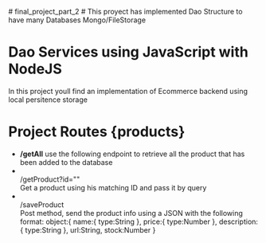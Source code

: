 <head>
<style>


b {
  color: red;
}
</style>
</head>
# final_project_part_2
# This proyect has implemented Dao Structure to have many Databases Mongo/FileStorage
<h1 style="color=BLUE">Dao Services using JavaScript with NodeJS </h1>
<p>In this project youll find an implementation of Ecommerce backend using local persitence storage</p>

# Project Routes {products}
<ul>
    <li><b>/getAll</b> use the following endpoint to retrieve all the product that has been added to the database</li>
    <li><br>/getProduct?id=""</br> Get a product using his matching ID and pass it by query</li>
    <li><br>/saveProduct</br> Post method, send the product info using a JSON with the following format:
    object:{
            name:{
                type:String
            },
            price:{
                type:Number
            },
            description:{
                type:String
            },
            url:String,
            stock:Number
        }
    </li>
<ul>

